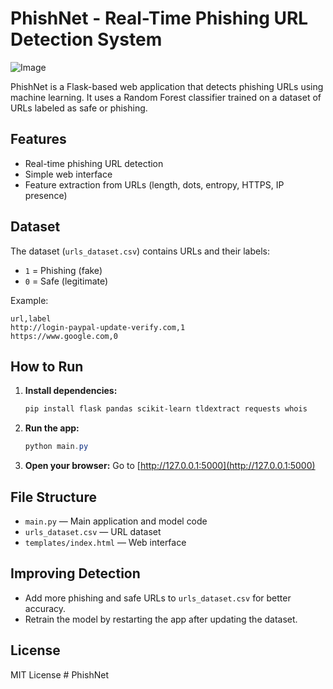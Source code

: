 # PhishNet - Real-Time Phishing URL Detection System
![Image](https://github.com/user-attachments/assets/6c305e6a-347e-4be8-a3eb-266c22989722)

PhishNet is a Flask-based web application that detects phishing URLs using machine learning. It uses a Random Forest classifier trained on a dataset of URLs labeled as safe or phishing.

## Features
- Real-time phishing URL detection
- Simple web interface
- Feature extraction from URLs (length, dots, entropy, HTTPS, IP presence)

## Dataset
The dataset (`urls_dataset.csv`) contains URLs and their labels:
- `1` = Phishing (fake)
- `0` = Safe (legitimate)

Example:
```
url,label
http://login-paypal-update-verify.com,1
https://www.google.com,0
```

## How to Run
1. **Install dependencies:**
   ```powershell
   pip install flask pandas scikit-learn tldextract requests whois
   ```
2. **Run the app:**
   ```powershell
   python main.py
   ```
3. **Open your browser:**
   Go to [http://127.0.0.1:5000](http://127.0.0.1:5000)

## File Structure
- `main.py` — Main application and model code
- `urls_dataset.csv` — URL dataset
- `templates/index.html` — Web interface

## Improving Detection
- Add more phishing and safe URLs to `urls_dataset.csv` for better accuracy.
- Retrain the model by restarting the app after updating the dataset.

## License
MIT License
#   P h i s h N e t 
 
 
